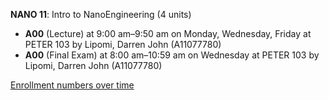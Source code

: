**NANO 11**: Intro to NanoEngineering (4 units)

- **A00** (Lecture) at 9:00 am–9:50 am on Monday, Wednesday, Friday at PETER 103 by Lipomi, Darren John (A11077780)
- **A00** (Final Exam) at 8:00 am–10:59 am on Wednesday at PETER 103 by Lipomi, Darren John (A11077780)

[Enrollment numbers over time](./NANO11.tsv)

